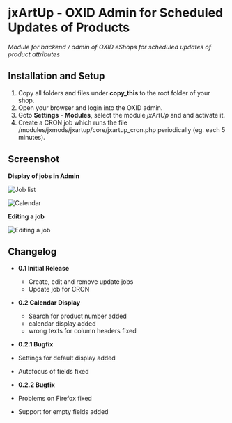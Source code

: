 # jxArtUp - OXID Admin for Scheduled Updates of Products

*Module for backend / admin of OXID eShops for scheduled updates of product attributes*

## Installation and Setup
1. Copy all folders and files under **copy\_this** to the root folder of your shop.
2. Open your browser and login into the OXID admin.
3. Goto **Settings** - **Modules**, select the module _jxArtUp_ and and activate it.
4. Create a CRON job which runs the file /modules/jxmods/jxartup/core/jxartup_cron.php periodically (eg. each 5 minutes).

## Screenshot

**Display of jobs in Admin**

![Job list](https://github.com/job963/jxArtUp/raw/master/docs/img/jxartup_main.png)

![Calendar](https://github.com/job963/jxArtUp/raw/master/docs/img/jxartup_calendar.png)

**Editing a job**

![Editing a job](https://github.com/job963/jxArtUp/raw/master/docs/img/jxartup_edit.png)

## Changelog

* **0.1 Initial Release**
  * Create, edit and remove update jobs
  * Update job for CRON

* **0.2 Calendar Display**
  * Search for product number added
  * calendar display added
  * wrong texts for column headers fixed

*  **0.2.1 Bugfix**
  * Settings for default display added
  * Autofocus of fields fixed

*  **0.2.2 Bugfix**  
  * Problems on Firefox fixed
  * Support for empty fields added   